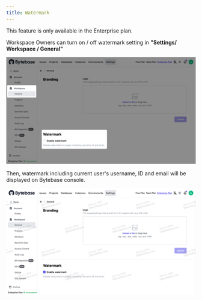 ```yaml
---
title: Watermark
---
```


<hint-block type="info">

This feature is only available in the Enterprise plan.

</hint-block>

Workspace Owners can turn on / off watermark setting in **"Settings/ Workspace / General"**

![setting](/static/docs/administration/watermark/watermark-setting.webp)

Then, watermark including current user's username, ID and email will be displayed on Bytebase console.

![displaying](/static/docs/administration/watermark/watermark-displaying.webp)
